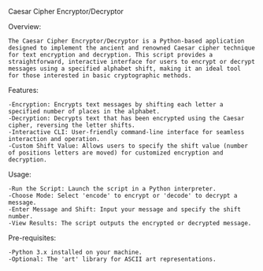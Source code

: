 Caesar Cipher Encryptor/Decryptor

Overview:

    The Caesar Cipher Encryptor/Decryptor is a Python-based application designed to implement the ancient and renowned Caesar cipher technique for text encryption and decryption. This script provides a straightforward, interactive interface for users to encrypt or decrypt messages using a specified alphabet shift, making it an ideal tool
    for those interested in basic cryptographic methods.

Features:

    -Encryption: Encrypts text messages by shifting each letter a specified number of places in the alphabet.
    -Decryption: Decrypts text that has been encrypted using the Caesar cipher, reversing the letter shifts.
    -Interactive CLI: User-friendly command-line interface for seamless interaction and operation.
    -Custom Shift Value: Allows users to specify the shift value (number of positions letters are moved) for customized encryption and decryption.

Usage:

    -Run the Script: Launch the script in a Python interpreter.
    -Choose Mode: Select 'encode' to encrypt or 'decode' to decrypt a message.
    -Enter Message and Shift: Input your message and specify the shift number.
    -View Results: The script outputs the encrypted or decrypted message.

Pre-requisites:

    -Python 3.x installed on your machine.
    -Optional: The 'art' library for ASCII art representations.
